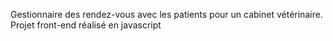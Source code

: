 Gestionnaire des rendez-vous avec les patients pour un cabinet vétérinaire. Projet front-end réalisé en javascript
